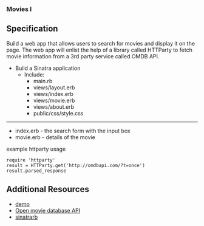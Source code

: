 ### Movies I

## Specification

Build a web app that allows users to search for movies and display it on the page. The web app will enlist the help of a library called HTTParty to fetch movie information from a 3rd party service called OMDB API.

- Build a Sinatra application 
	- Include:
		- main.rb		
		- views/layout.erb
		- views/index.erb
		- views/movie.erb
		- views/about.erb
		- public/css/style.css

---

- index.erb - the search form with the input box
- movie.erb - details of the movie 


example httparty usage
```
require 'httparty'
result = HTTParty.get('http://omdbapi.com/?t=once')
result.parsed_response

```

## Additional Resources
- [demo](http://dt-movies-viewer.herokuapp.com)
- [Open movie database API](http://www.omdbapi.com/)
- [sinatrarb](http://www.sinatrarb.com/)